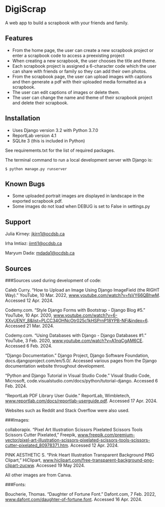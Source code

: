 # DigiScrap
A web app to build a scrapbook with your friends and family.

## Features

* From the home page, the user can create a new scrapbook project or enter a scrapbook code to access a preexisting project
* When creating a new scrapbook, the user chooses the title and theme.
* Each scrapbook project is assigned a 6-character code which the user can share with friends or family so they can add their own photos.
* From the scrapbook page, the user can upload images with captions and then generate a pdf with their uploaded media formatted as a scrapbook.
* The user can edit captions of images or delete them.
* The user can change the name and theme of their scrapbook project and delete their scrapbook.

## Installation

* Uses Django version 3.2 with Python 3.7.0
* ReportLab version 4.1
* SQLite 3 (this is included in Python)

See requirements.txt for the list of required packages.

The terminal command to run a local development server with Django is:
```
$ python manage.py runserver
```

## Known Bugs

* Some uploaded portrait images are displayed in landscape in the exported scrapbook pdf.
* Some images do not load when DEBUG is set to False in settings.py

## Support

Julia Kirney: jkirn1@ocdsb.ca

Irha Imtiaz: iimti1@ocdsb.ca

Maryum Dada: mdada1@ocdsb.ca

## Sources

###Sources used during development of code:

Caleb Curry. “How to Upload an Image Using Django ImageField (the RIGHT Way).” YouTube, 10 Mar. 2022, www.youtube.com/watch?v=fsVY66QBhwM. Accessed 12 Apr. 2024.

Codemy.com. “Style Django Forms with Bootstrap - Django Blog #5.” YouTube, 10 Apr. 2020, www.youtube.com/watch?v=6-XXvUENY_8&list=PLCC34OHNcOtr025c1kHSPrnP18YPB-NFi&index=6. Accessed 21 Mar. 2024.

Codemy.com. “Using Databases with Django - Django Databases #1.” YouTube, 3 Feb. 2020, www.youtube.com/watch?v=A1nqCgAM6CE. Accessed 6 Feb. 2024.

“Django Documentation.” Django Project, Django Software Foundation, docs.djangoproject.com/en/5.0/. Accessed various pages from the Django documentation website throughout development.

“Python and Django Tutorial in Visual Studio Code.” Visual Studio Code, Microsoft, code.visualstudio.com/docs/python/tutorial-django. Accessed 6 Feb. 2024.

“ReportLab PDF Library User Guide.” ReportLab, Wimbletech, www.reportlab.com/docs/reportlab-userguide.pdf. Accessed 17 Apr. 2024.

Websites such as Reddit and Stack Overflow were also used.

###Images:

collaborapix. “Pixel Art Illustration Scissors Pixelated Scissors Tools Scissors Cutter Pixelated,” Freepik, www.freepik.com/premium-vector/pixel-art-illustration-scissors-pixelated-scissors-tools-scissors-cutter-pixelated_80978371.htm. Accessed 12 Apr. 2024.

PINK AESTHETIC S. “Pink Heart Illustration Transparent Background PNG Clipart,” HiClipart, www.hiclipart.com/free-transparent-background-png-clipart-zucww. Accessed 19 May 2024.

All other images are from Canva.

###Fonts:

Boucherie, Thomas. “Daughter of Fortune Font.” Dafont.com, 7 Feb. 2022, www.dafont.com/daughter-of-fortune.font. Accessed 16 Apr. 2024.